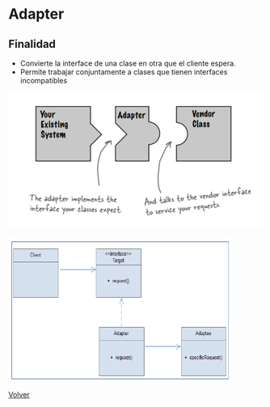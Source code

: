 # Adapter

## Finalidad

* Convierte la interface de una clase en otra que el cliente espera.
* Permite trabajar conjuntamente a clases que tienen interfaces incompatibles

![Adapter pattern](/src/patterns/assets/adapter1.png)

![Adapter pattern](/src/patterns/assets/adapter2.png)

[Volver](/README.md)
